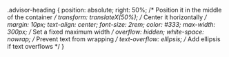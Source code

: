   .advisor-heading {
  position: absolute;
  right: 50%; /* Position it in the middle of the container */
  transform: translateX(50%); /* Center it horizontally */
  margin: 10px;
  text-align: center;
  font-size: 2rem;
  color: #333;
  max-width: 300px; /* Set a fixed maximum width */
  overflow: hidden;
  white-space: nowrap; /* Prevent text from wrapping */
  text-overflow: ellipsis; /* Add ellipsis if text overflows */
}
